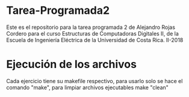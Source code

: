 # Tarea-Programada2
Este es el repositorio para la tarea programada 2 de Alejandro Rojas Cordero para el curso Estructuras de Computadoras Digitales II, de la Escuela de Ingeniería Eléctrica de la Universidad de Costa Rica. II-2018
# Ejecución de los archivos

Cada ejercicio tiene su makefile respectivo, para usarlo solo se hace el comando "make", para limpiar archivos ejecutables make "clean"
